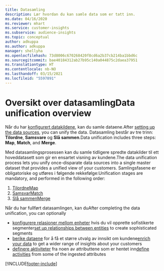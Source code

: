 ```yaml
---
title: Datasamling
description: Lær hvordan du kan samle data som er tatt inn.
ms.date: 04/16/2020
ms.reviewer: mhart
ms.service: customer-insights
ms.subservice: audience-insights
ms.topic: conceptual
author: adkuppa
ms.author: adkuppa
manager: shellyha
ms.openlocfilehash: 73d8006c670268420f8cd6a2b37cb214ba1bbd6c
ms.sourcegitcommit: bae40184312ab27b95c140a044875c2daea37951
ms.translationtype: HT
ms.contentlocale: nb-NO
ms.lasthandoff: 03/15/2021
ms.locfileid: "5597891"
---
```

# <a name="data-unification-overview"></a><span data-ttu-id="63bf4-103">Oversikt over datasamling</span><span class="sxs-lookup"><span data-stu-id="63bf4-103">Data unification overview</span></span>

<span data-ttu-id="63bf4-104">Når du har [konfigurert datakildene](data-sources.md), kan du samle dataene.</span><span class="sxs-lookup"><span data-stu-id="63bf4-104">After [setting up the data sources](data-sources.md), you can unify the data.</span></span> <span data-ttu-id="63bf4-105">Datasamling består av tre trinn: **Tilordne**, **Samsvare** og **Slå sammen**.</span><span class="sxs-lookup"><span data-stu-id="63bf4-105">Data unification includes three steps: **Map**, **Match**, and **Merge**.</span></span>

<span data-ttu-id="63bf4-106">Med datasamlingsprosessen kan du samle tidligere spredte datakilder til ett hoveddatasett som gir en ensartet visning av kundene.</span><span class="sxs-lookup"><span data-stu-id="63bf4-106">The data unification process lets you unify once-disparate data sources into a single master dataset that provides a unified view of your customers.</span></span> <span data-ttu-id="63bf4-107">Samlingsfasene er obligatoriske og utføres i følgende rekkefølge:</span><span class="sxs-lookup"><span data-stu-id="63bf4-107">Unification stages are mandatory, and performed in the following order:</span></span>

1. [<span data-ttu-id="63bf4-108">Tilordne</span><span class="sxs-lookup"><span data-stu-id="63bf4-108">Map</span></span>](map-entities.md)
2. [<span data-ttu-id="63bf4-109">Samsvar</span><span class="sxs-lookup"><span data-stu-id="63bf4-109">Match</span></span>](match-entities.md)
3. [<span data-ttu-id="63bf4-110">Slå sammen</span><span class="sxs-lookup"><span data-stu-id="63bf4-110">Merge</span></span>](merge-entities.md)

<span data-ttu-id="63bf4-111">Når du har fullført datasamlingen, kan du</span><span class="sxs-lookup"><span data-stu-id="63bf4-111">After completing the data unification, you can optionally</span></span>

- <span data-ttu-id="63bf4-112">[konfigurere relasjoner mellom enheter](relationships.md) hvis du vil opprette sofistikerte segmenter</span><span class="sxs-lookup"><span data-stu-id="63bf4-112">[set up relationships between entities](relationships.md) to create sophisticated segments</span></span>
- <span data-ttu-id="63bf4-113">[berike dataene](enrichment-hub.md) for å få et større utvalg av innsikt om kundene</span><span class="sxs-lookup"><span data-stu-id="63bf4-113">[enrich your data](enrichment-hub.md) to get a wider range of insights about your customers</span></span>
- <span data-ttu-id="63bf4-114">[definere aktiviteter](activities.md) fra noen av attributtene som er hentet inn</span><span class="sxs-lookup"><span data-stu-id="63bf4-114">[define activities](activities.md) from some of the ingested attributes</span></span>


[!INCLUDE[footer-include](../includes/footer-banner.md)]